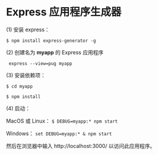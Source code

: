 # Express 应用程序生成器


(1) 安装 express：

```$ npm install express-generator -g```


(2) 创建名为 **myapp** 的 Express 应用程序

``` express --view=pug myapp```

(3) 安装依赖项：

```$ cd myapp```

```$ npm install```

(4) 启动：

MacOS 或 Linux：
```$ DEBUG=myapp:* npm start``` 

Windows： ```set DEBUG=myapp:* & npm start```

然后在浏览器中输入 http://localhost:3000/ 以访问此应用程序。

